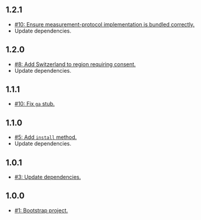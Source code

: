## 1.2.1
* [#10: Ensure measurement-protocol implementation is bundled correctly.](https://github.com/haensl/google-analytics/issues/10)
* Update dependencies.

## 1.2.0
* [#8: Add Switzerland to region requiring consent.](https://github.com/haensl/google-analytics/issues/8)
* Update dependencies.

## 1.1.1
* [#10: Fix `ga` stub.](https://github.com/haensl/google-analytics/issues/10)

## 1.1.0
* [#5: Add `install` method.](https://github.com/haensl/google-analytics/issues/5)
* Update dependencies.

## 1.0.1
* [#3: Update dependencies.](https://github.com/haensl/google-analytics/issues/3)

## 1.0.0
* [#1: Bootstrap project.](https://github.com/haensl/google-analytics/issues/1)
